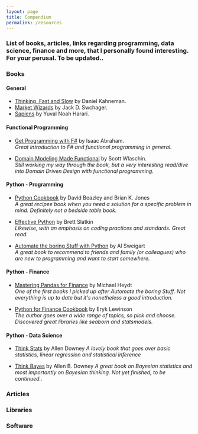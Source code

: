 ```yaml
---
layout: page
title: Compendium
permalink: /resources
---
```



### List of books, articles, links regarding programming, data science, finance and more, that I personally found interesting. For your perusal. To be updated..

### Books

#### General
 -  [Thinking, Fast and Slow](https://www.amazon.fr/Thinking-Fast-Slow-Daniel-Kahneman/dp/0141033576) by Daniel Kahneman.
 -  [Market Wizards](https://www.amazon.fr/Market-Wizards-Interviews-Traders-Updated/dp/1118273052/) by Jack D. Swchager.
 -  [Sapiens](https://www.amazon.fr/Sapiens-Humankind-Yuval-Noah-Harari/dp/0099590085) by Yuval Noah Harari.

#### Functional Programming
 -  [Get Programming with F#](https://www.manning.com/books/get-programming-with-f-sharp) by Isaac Abraham.  
    *Great introduction to F# and functional programming in general.*

 -  [Domain Modeling Made Functional](https://www.amazon.com/Domain-Modeling-Made-Functional-Domain-Driven/dp/1680502549) by Scott Wlaschin.  
    *Still working my way through the book, but a very interesting read/dive into Domain Driven Design with functional programming.*

#### Python - Programming
 -  [Python Cookbook](https://www.oreilly.com/library/view/python-cookbook-3rd/9781449357337/) by David Beazley and Brian K. Jones  
    *A great recipee book when you need a solution for a specific problem in mind. Definitely not a bedside table book.*

 -  [Effective Python](https://www.amazon.fr/Effective-Python-Specific-Write-Better/dp/0134034287) by Brett Slatkin  
    *Likewise, with an emphasis on coding practices and standards. Great read.*

 -  [Automate the boring Stuff with Python](https://www.oreilly.com/library/view/python-cookbook-3rd/9781449357337/) by Al Sweigart  
    *A great book to recommend to friends and family (or colleagues) who are new to programming and want to start somewhere.*

#### Python - Finance

 -  [Mastering Pandas for Finance](https://www.amazon.fr/Mastering-pandas-Finance-Michael-Heydt/dp/1783985100/) by Michael Heydt  
    *One of the first books I picked up after Automate the boring Stuff. Not everything is up to date but it's nonetheless a good introduction.*

 -  [Python for Finance Cookbook](https://www.amazon.fr/Python-Finance-Cookbook-libraries-financial-ebook/dp/B083KG9DC7) by Eryk Lewinson  
    *The author goes over a wide range of topics, so pick and choose. Discovered great libraries like seaborn and statsmodels.*

#### Python - Data Science

 -  [Think Stats](https://www.amazon.fr/Think-Stats-2e-Allen-Downey/dp/1491907339/) by Allen Downey 
    *A lovely book that goes over basic statistics, linear regression and statistical inference*

 -  [Think Bayes](https://www.amazon.fr/Think-Bayes-Allen-B-Downey/dp/1449370780/) by Allen B. Downey 
    *A great book on Bayesian statistics and most importantly on Bayesian thinking. Not yet finished, to be continued..*


### Articles

### Libraries

### Software


